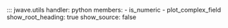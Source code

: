 ::: jwave.utils
    handler: python
    members:
        - is_numeric
        - plot_complex_field
    show_root_heading: true
    show_source: false